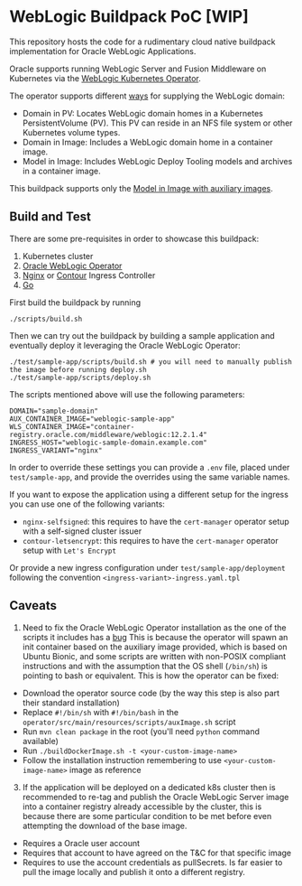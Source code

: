 # WebLogic Buildpack PoC [WIP]

This repository hosts the code for a rudimentary cloud native buildpack implementation for Oracle WebLogic Applications.

Oracle supports running WebLogic Server and Fusion Middleware on Kubernetes via the [WebLogic Kubernetes Operator](https://oracle.github.io/weblogic-kubernetes-operator/).

The operator supports different [ways](https://oracle.github.io/weblogic-kubernetes-operator/userguide/managing-domains/choosing-a-model/) for supplying the WebLogic domain:

* Domain in PV: Locates WebLogic domain homes in a Kubernetes PersistentVolume (PV). This PV can reside in an NFS file system or other Kubernetes volume types.
* Domain in Image: Includes a WebLogic domain home in a container image.
* Model in Image: Includes WebLogic Deploy Tooling models and archives in a container image.

This buildpack supports only the [Model in Image with auxiliary images](https://oracle.github.io/weblogic-kubernetes-operator/userguide/managing-domains/model-in-image/auxiliary-images/).

## Build and Test

There are some pre-requisites in order to showcase this buildpack:

1. Kubernetes cluster
2. [Oracle WebLogic Operator](https://oracle.github.io/weblogic-kubernetes-operator/userguide/managing-operators/installation/)
3. [Nginx](https://bitnami.com/stack/nginx-ingress-controller/helm) or [Contour](https://bitnami.com/stack/contour-operator/helm) Ingress Controller
4. [Go](https://go.dev/doc/install)

First build the buildpack by running

```shell
./scripts/build.sh
```

Then we can try out the buildpack by building a sample application and eventually deploy it leveraging the Oracle WebLogic Operator:

```shell
./test/sample-app/scripts/build.sh # you will need to manually publish the image before running deploy.sh
./test/sample-app/scripts/deploy.sh
```

The scripts mentioned above will use the following parameters:

```shell
DOMAIN="sample-domain"
AUX_CONTAINER_IMAGE="weblogic-sample-app"
WLS_CONTAINER_IMAGE="container-registry.oracle.com/middleware/weblogic:12.2.1.4"
INGRESS_HOST="weblogic-sample-domain.example.com"
INGRESS_VARIANT="nginx"
```

In order to override these settings you can provide a `.env` file, placed under `test/sample-app`, and provide
the overrides using the same variable names.

If you want to expose the application using a different setup for the ingress you can use one of the following variants:

* `nginx-selfsigned`: this requires to have the `cert-manager` operator setup with a self-signed cluster issuer
* `contour-letsencrypt`: this requires to have the `cert-manager` operator setup with `Let's Encrypt`

Or provide a new ingress configuration under `test/sample-app/deployment` following the convention `<ingress-variant>-ingress.yaml.tpl`

## Caveats

1. Need to fix the Oracle WebLogic Operator installation as the one of the scripts it includes has a [bug](https://github.com/oracle/weblogic-kubernetes-operator/issues/2819#issuecomment-1060816388)
This is because the operator will spawn an init container based on the auxiliary image provided, which is based on Ubuntu Bionic,
and some scripts are written with non-POSIX compliant instructions and with the assumption that the OS shell (`/bin/sh`) is pointing to bash or equivalent.
This is how the operator can be fixed:
* Download the operator source code (by the way this step is also part their standard installation)
* Replace `#!/bin/sh` with `#!/bin/bash` in the `operator/src/main/resources/scripts/auxImage.sh` script
* Run `mvn clean package` in the root (you'll need `python` command available)
* Run `./buildDockerImage.sh -t <your-custom-image-name>`
* Follow the installation instruction remembering to use `<your-custom-image-name>` image as reference

3. If the application will be deployed on a dedicated k8s cluster then is recommended to re-tag and publish the Oracle WebLogic Server image
into a container registry already accessible by the cluster, this is because there are some particular condition to be met before even attempting
the download of the base image.
* Requires a Oracle user account
* Requires that account to have agreed on the T&C for that specific image
* Requires to use the account credentials as pullSecrets.
Is far easier to pull the image locally and publish it onto a different registry.
